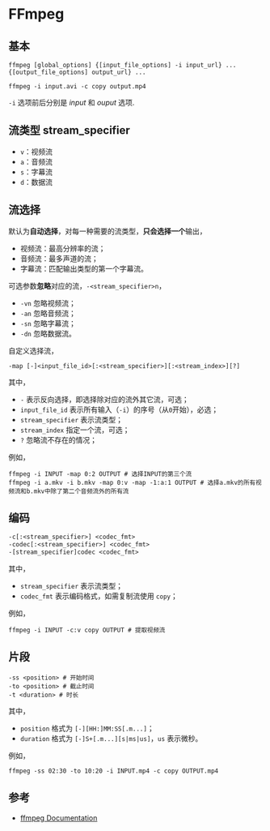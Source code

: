 # FFmpeg

## 基本

```shell
ffmpeg [global_options] {[input_file_options] -i input_url} ... {[output_file_options] output_url} ...

ffmpeg -i input.avi -c copy output.mp4
```

`-i` 选项前后分别是 _input_ 和 _ouput_ 选项.

## 流类型 stream_specifier

- `v`：视频流
- `a`：音频流
- `s`：字幕流
- `d`：数据流

## 流选择

默认为**自动选择**，对每一种需要的流类型，**只会选择一个**输出，

- 视频流：最高分辨率的流；
- 音频流：最多声道的流；
- 字幕流：匹配输出类型的第一个字幕流。

可选参数**忽略**对应的流，`-<stream_specifier>n`，

- `-vn` 忽略视频流；
- `-an` 忽略音频流；
- `-sn` 忽略字幕流；
- `-dn` 忽略数据流。

自定义选择流，

```shell
-map [-]<input_file_id>[:<stream_specifier>][:<stream_index>][?]
```

其中，

- `-` 表示反向选择，即选择除对应的流外其它流，可选；
- `input_file_id` 表示所有输入（`-i`）的序号（从`0`开始），必选；
- `stream_specifier` 表示流类型；
- `stream_index` 指定一个流，可选；
- `?` 忽略流不存在的情况；

例如，

```shell
ffmpeg -i INPUT -map 0:2 OUTPUT # 选择INPUT的第三个流
ffmpeg -i a.mkv -i b.mkv -map 0:v -map -1:a:1 OUTPUT # 选择a.mkv的所有视频流和b.mkv中除了第二个音频流外的所有流
```

## 编码

```txt
-c[:<stream_specifier>] <codec_fmt>
-codec[:<stream_specifier>] <codec_fmt>
-[stream_specifier]codec <codec_fmt>
```

其中，

- `stream_specifier` 表示流类型；
- `codec_fmt` 表示编码格式，如需复制流使用 `copy`；

例如，

```shell
ffmpeg -i INPUT -c:v copy OUTPUT # 提取视频流
```

## 片段

```shell
-ss <position> # 开始时间
-to <position> # 截止时间
-t <duration> # 时长
```

其中，

- `position` 格式为 `[-][HH:]MM:SS[.m...]`；
- `duration` 格式为 `[-]S+[.m...][s|ms|us]`，`us` 表示微秒。

例如，

```shell
ffmpeg -ss 02:30 -to 10:20 -i INPUT.mp4 -c copy OUTPUT.mp4
```

## 参考

- [ffmpeg Documentation](https://ffmpeg.org/ffmpeg.html)
